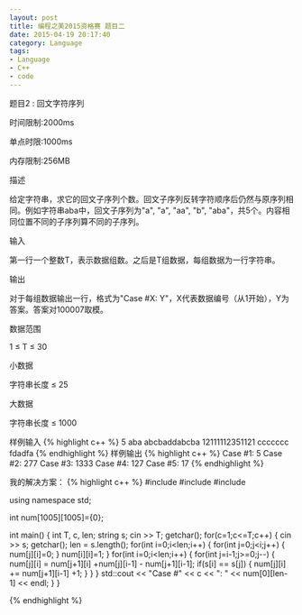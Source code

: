 ```yaml
---
layout: post
title: 编程之美2015资格赛 题目二
date: 2015-04-19 20:17:40
category: Language
tags:
- Language
- C++
- code
---
```


题目2 : 回文字符序列

时间限制:2000ms

单点时限:1000ms

内存限制:256MB

描述

给定字符串，求它的回文子序列个数。回文子序列反转字符顺序后仍然与原序列相同。例如字符串aba中，回文子序列为"a", "a", "aa", "b", "aba"，共5个。内容相同位置不同的子序列算不同的子序列。

输入

第一行一个整数T，表示数据组数。之后是T组数据，每组数据为一行字符串。

输出

对于每组数据输出一行，格式为"Case #X: Y"，X代表数据编号（从1开始），Y为答案。答案对100007取模。

数据范围

1 ≤ T ≤ 30

小数据

字符串长度 ≤ 25

大数据

字符串长度 ≤ 1000



样例输入
{% highlight c++ %}
5
aba
abcbaddabcba
12111112351121
ccccccc
fdadfa
{% endhighlight %}
样例输出
{% highlight c++ %}
Case #1: 5
Case #2: 277
Case #3: 1333
Case #4: 127
Case #5: 17
{% endhighlight %}

我的解决方案：
{% highlight c++ %}
#include <iostream>
#include <string>
#include <vector>

using namespace std;

int num[1005][1005]={0};


int main()
{
	int T, c, len;
	string s;
	cin >> T;
	getchar();
	for(c=1;c<=T;c++)
	{
		cin >> s;
		getchar();
		len = s.length();
		for(int i=0;i<len;i++)
		{
			for(int j=0;j<i;j++)
			{
				num[j][i]=0;
			}
			num[i][i]=1;
		}
		for(int i=0;i<len;i++)
		{
			for(int j=i-1;j>=0;j--)
			{
				num[j][i] = num[j+1][i] +num[j][i-1] - num[j+1][i-1];
				if(s[i] == s[j])
				{
					num[j][i] += num[j+1][i-1] +1;
				}
			}
		}
		std::cout << "Case #" << c << ": " << num[0][len-1]  << endl;
	}
}


{% endhighlight %}